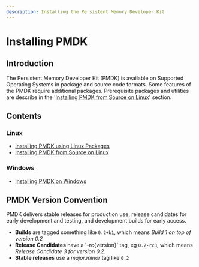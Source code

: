 ```yaml
---
description: Installing the Persistent Memory Developer Kit
---
```


# Installing PMDK

## Introduction

The Persistent Memory Developer Kit \(PMDK\) is available on Supported Operating Systems in package and source code formats. Some features of the PMDK require additional packages. Prerequisite packages and utilities are describe in the '[Installing PMDK from Source on Linux](compiling-pmdk-from-source.md)' section.

## Contents

### Linux

* [Installing PMDK using Linux Packages](installing-pmdk-using-linux-packages.md)
* [Installing PMDK from Source on Linux](compiling-pmdk-from-source.md)

### Windows

* [Installing PMDK on Windows](installing-pmdk-on-windows.md)

## PMDK Version Convention

PMDK delivers stable releases for production use, release candidates for early development and testing, and development builds for early access.

* **Builds** are tagged something like `0.2+b1`, which means _Build 1 on top of version 0.2_ 
* **Release Candidates** have a '-rc{version}' tag, eg `0.2-rc3`, which means _Release Candidate 3 for version 0.2_. 
* **Stable releases** use a _major.minor_ tag like `0.2`

